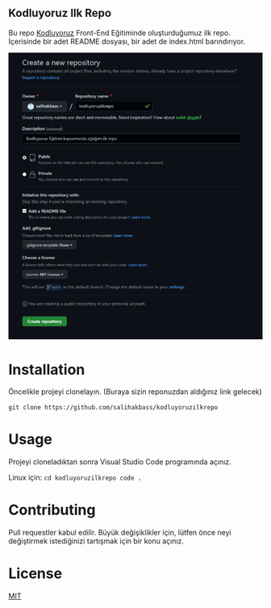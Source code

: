 ## Kodluyoruz Ilk Repo
Bu repo [Kodluyoruz](https://kodluyoruz.org) Front-End Eğitiminde oluşturduğumuz ilk repo. İçerisinde bir adet README dosyası, bir adet de index.html barındırıyor.

![](https://github.com/salihakbass/kodluyoruzilkrepo/blob/master/gitÖdev.PNG)

# Installation

Öncelikle projeyi clonelayın. (Buraya sizin reponuzdan aldığınız link gelecek)
```
git clone https://github.com/salihakbass/kodluyoruzilkrepo
```
# Usage 

Projeyi cloneladıktan sonra Visual Studio Code programında açınız.

Linux için:
	```
	cd kodluyoruzilkrepo
	code .
	```

# Contributing

Pull requestler kabul edilir. Büyük değişiklikler için, lütfen önce neyi değiştirmek istediğinizi tartışmak için bir konu açınız.

# License

[MIT](https://choosealicense.com/licenses/mit/)
